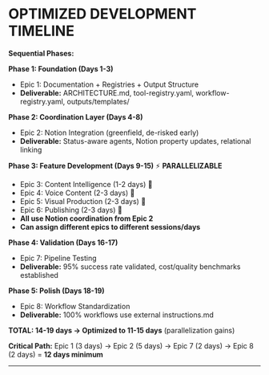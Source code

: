 # **OPTIMIZED DEVELOPMENT TIMELINE**

**Sequential Phases:**

**Phase 1: Foundation (Days 1-3)**
- Epic 1: Documentation + Registries + Output Structure
- **Deliverable:** ARCHITECTURE.md, tool-registry.yaml, workflow-registry.yaml, outputs/templates/

**Phase 2: Coordination Layer (Days 4-8)**
- Epic 2: Notion Integration (greenfield, de-risked early)
- **Deliverable:** Status-aware agents, Notion property updates, relational linking

**Phase 3: Feature Development (Days 9-15)** ⚡ **PARALLELIZABLE**
- Epic 3: Content Intelligence (1-2 days) 🔄
- Epic 4: Voice Content (2-3 days) 🔄
- Epic 5: Visual Production (2-3 days) 🔄
- Epic 6: Publishing (2-3 days) 🔄
- **All use Notion coordination from Epic 2**
- **Can assign different epics to different sessions/days**

**Phase 4: Validation (Days 16-17)**
- Epic 7: Pipeline Testing
- **Deliverable:** 95% success rate validated, cost/quality benchmarks established

**Phase 5: Polish (Days 18-19)**
- Epic 8: Workflow Standardization
- **Deliverable:** 100% workflows use external instructions.md

**TOTAL: 14-19 days → Optimized to 11-15 days** (parallelization gains)

**Critical Path:** Epic 1 (3 days) → Epic 2 (5 days) → Epic 7 (2 days) → Epic 8 (2 days) = **12 days minimum**

---
